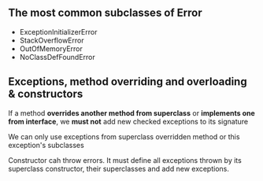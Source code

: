 ## The most common subclasses of Error
- ExceptionInitializerError
- StackOverflowError
- OutOfMemoryError
- NoClassDefFoundError

## Exceptions, method overriding and overloading & constructors
If a method **overrides another method from superclass** or **implements one from interface**, we **must not** add new checked exceptions to its signature

We can only use exceptions from superclass overridden method or this exception's subclasses

Constructor cah throw errors. It must define all exceptions thrown by its superclass constructor, their superclasses and add new exceptions.
